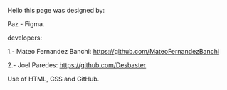 Hello this page was designed by:

Paz - Figma.

developers:

1.- Mateo Fernandez Banchi: https://github.com/MateoFernandezBanchi 

2.- Joel Paredes: https://github.com/Desbaster

Use of HTML, CSS and GitHub.
